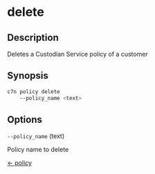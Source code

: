 # delete

## Description

Deletes a Custodian Service policy of a customer

## Synopsis

```bash
c7n policy delete
    --policy_name <text>
```

## Options

`--policy_name` (text) 

Policy name to delete


[← policy](./index.md)